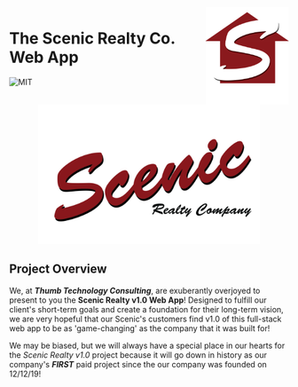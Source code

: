 <a href="https://hellotico.com">
    <img src="./assets/images/scenic_favicon.png" title="Lambda School Logo" width="150" align="right">
</a>

# The Scenic Realty Co. Web App

![MIT](https://img.shields.io/badge/License-MIT-brightgreen.svg)

<p align="center">
    <a href="https://hellotico.com/">
        <img src="./assets/images/scenic_logo.png" alt="New ENDRSD logo" width="400">
    </a>
</p>

## Project Overview

We, at _**Thumb Technology Consulting**_, are exuberantly overjoyed to present
to you the **Scenic Realty v1.0 Web App**! Designed to fulfill our client's
short-term goals and create a foundation for their long-term vision, we are very
hopeful that our Scenic's customers find v1.0 of this full-stack web app to be
as 'game-changing' as the company that it was built for!

We may be biased, but we will always have a special place in our hearts for the
_Scenic Realty v1.0_ project because it will go down in history as our company's
_**FIRST**_ paid project since the our company was founded on 12/12/19!
